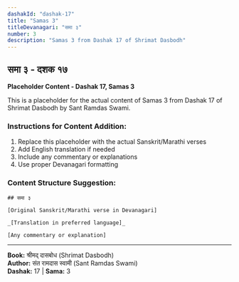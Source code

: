```yaml
---
dashakId: "dashak-17"
title: "Samas 3"
titleDevanagari: "समा ३"
number: 3
description: "Samas 3 from Dashak 17 of Shrimat Dasbodh"
---
```


## समा ३ - दशक १७

<!-- TODO: Add the actual Sanskrit/Marathi content here -->

**Placeholder Content - Dashak 17, Samas 3**

This is a placeholder for the actual content of Samas 3 from Dashak 17 of Shrimat Dasbodh by Sant Ramdas Swami.

### Instructions for Content Addition:
1. Replace this placeholder with the actual Sanskrit/Marathi verses
2. Add English translation if needed
3. Include any commentary or explanations
4. Use proper Devanagari formatting

### Content Structure Suggestion:
```
## समा ३

[Original Sanskrit/Marathi verse in Devanagari]

_[Translation in preferred language]_

[Any commentary or explanation]
```

---
**Book:** श्रीमद् दासबोध (Shrimat Dasbodh)  
**Author:** संत रामदास स्वामी (Sant Ramdas Swami)  
**Dashak:** 17 | **Sama:** 3

